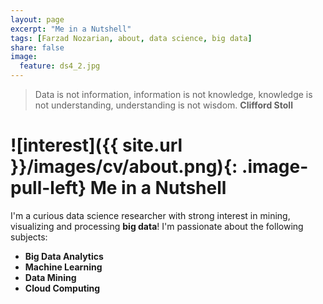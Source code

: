```yaml
---
layout: page
excerpt: "Me in a Nutshell"
tags: [Farzad Nozarian, about, data science, big data]
share: false
image:
  feature: ds4_2.jpg
---
```


> Data is not information, information is not knowledge, knowledge is not understanding, understanding is not wisdom. **Clifford Stoll**

# ![interest]({{ site.url }}/images/cv/about.png){: .image-pull-left} Me in a Nutshell

I'm a curious data science researcher with strong interest in mining, visualizing and processing **big data**! I'm passionate about the following subjects:
	
+ **Big Data Analytics**
+ **Machine Learning**
+ **Data Mining**
+ **Cloud Computing**